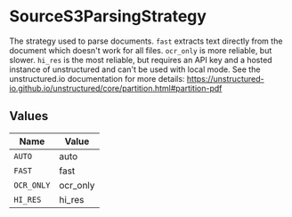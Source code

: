 # SourceS3ParsingStrategy

The strategy used to parse documents. `fast` extracts text directly from the document which doesn't work for all files. `ocr_only` is more reliable, but slower. `hi_res` is the most reliable, but requires an API key and a hosted instance of unstructured and can't be used with local mode. See the unstructured.io documentation for more details: https://unstructured-io.github.io/unstructured/core/partition.html#partition-pdf


## Values

| Name       | Value      |
| ---------- | ---------- |
| `AUTO`     | auto       |
| `FAST`     | fast       |
| `OCR_ONLY` | ocr_only   |
| `HI_RES`   | hi_res     |